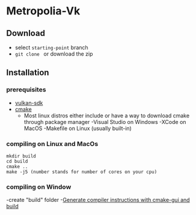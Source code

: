 # Metropolia-Vk
## Download 
- select ```starting-point``` branch
- ```git clone ``` or download the zip
## Installation 
### prerequisites
- [vulkan-sdk](https://vulkan.lunarg.com/)
- [cmake](https://cmake.org/download/)
  - Most linux distros either include or have a way to download cmake through package manager
-Visual Studio on Windows
-XCode on MacOS
-Makefile on Linux (usually built-in)

### compiling on Linux and MacOs
```
mkdir build
cd build
cmake ..
make -j5 (number stands for number of cores on your cpu)
```
### compiling on Window
-create "build" folder
-[Generate compiler instructions with cmake-gui and build](https://youtu.be/LxHV-KNEG3k?t=155)
